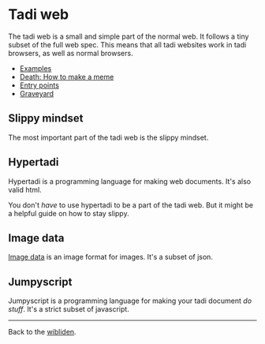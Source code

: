 # Tadi web

The tadi web is a small and simple part of the normal web. It follows a tiny subset of the full web spec. This means that all tadi websites work in tadi browsers, as well as normal browsers.

- [Examples](https://tadiweb.com)
- [Death: How to make a meme](death-meme)
- [Entry points](entry-points)
- [Graveyard](graveyard)

## Slippy mindset

The most important part of the tadi web is the slippy mindset.

## Hypertadi

Hypertadi is a programming language for making web documents. It's also valid html.

You don't *have* to use hypertadi to be a part of the tadi web. But it might be a helpful guide on how to stay slippy.

## Image data

[Image data](./image-data) is an image format for images. It's a subset of json.

## Jumpyscript

Jumpyscript is a programming language for making your tadi document *do stuff*. It's a strict subset of javascript.

<hr>

Back to the [wibliden](/wikiblogarden).
